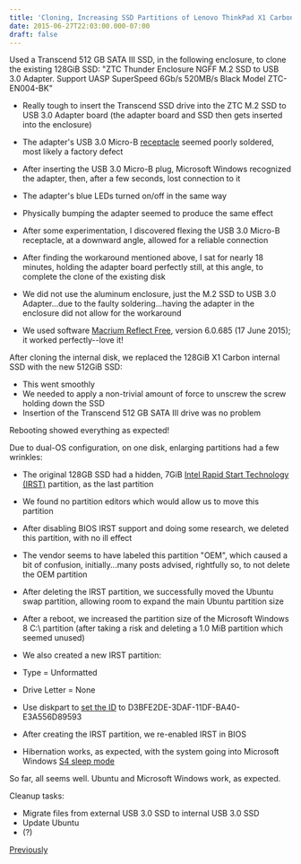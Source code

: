 ```yaml
---
title: 'Cloning, Increasing SSD Partitions of Lenovo ThinkPad X1 Carbon, 2nd Generation (Rel 2)'
date: 2015-06-27T22:03:00.000-07:00
draft: false
---
```


Used a Transcend 512 GB SATA III SSD, in the following enclosure, to clone the existing 128GiB SSD: "ZTC Thunder Enclosure NGFF M.2 SSD to USB 3.0 Adapter. Support UASP SuperSpeed 6Gb/s 520MB/s Black Model ZTC-EN004-BK"  

*   Really tough to insert the Transcend SSD drive into the ZTC M.2 SSD to USB 3.0 Adapter board (the adapter board and SSD then gets inserted into the enclosure)
*   The adapter's USB 3.0 Micro-B [receptacle](https://en.wikipedia.org/wiki/USB#Host_and_device_interface_receptacles) seemed poorly soldered, most likely a factory defect

*   After inserting the USB 3.0 Micro-B plug, Microsoft Windows recognized the adapter, then, after a few seconds, lost connection to it
*   The adapter's blue LEDs turned on/off in the same way
*   Physically bumping the adapter seemed to produce the same effect
*   After some experimentation, I discovered flexing the USB 3.0 Micro-B receptacle, at a downward angle, allowed for a reliable connection

*   After finding the workaround mentioned above, I sat for nearly 18 minutes, holding the adapter board perfectly still, at this angle, to complete the clone of the existing disk
*   We did not use the aluminum enclosure, just the M.2 SSD to USB 3.0 Adapter...due to the faulty soldering...having the adapter in the enclosure did not allow for the workaround
*   We used software [Macrium Reflect Free](http://www.macrium.com/reflectfree.aspx), version 6.0.685 (17 June 2015); it worked perfectly--love it!

After cloning the internal disk, we replaced the 128GiB X1 Carbon internal SSD with the new 512GiB SSD:

*   This went smoothly
*   We needed to apply a non-trivial amount of force to unscrew the screw holding down the SSD
*   Insertion of the Transcend 512 GB SATA III drive was no problem

Rebooting showed everything as expected!

  

Due to dual-OS configuration, on one disk, enlarging partitions had a few wrinkles:

*   The original 128GB SSD had a hidden, 7GiB [Intel Rapid Start Technology (IRST)](http://download.intel.com/support/motherboards/desktop/sb/rapid_start_technology_user_guide_for_uefi1.pdf) partition, as the last partition
*   We found no partition editors which would allow us to move this partition 
*   After disabling BIOS IRST support and doing some research, we deleted this partition, with no ill effect
*   The vendor seems to have labeled this partition "OEM", which caused a bit of confusion, initially...many posts advised, rightfully so, to not delete the OEM partition
*   After deleting the IRST partition, we successfully moved the Ubuntu swap partition, allowing room to expand the main Ubuntu partition size
*   After a reboot, we increased the partition size of the Microsoft Windows 8 C:\\ partition (after taking a risk and deleting a 1.0 MiB partition which seemed unused)
*   We also created a new IRST partition:

*   Type = Unformatted
*   Drive Letter = None
*   Use diskpart to [set the ID](http://download.intel.com/support/motherboards/desktop/sb/rapid_start_technology_user_guide_for_uefi1.pdf) to D3BFE2DE-3DAF-11DF-BA40-E3A556D89593

*   After creating the IRST partition, we re-enabled IRST in BIOS
*   Hibernation works, as expected, with the system going into Microsoft Windows [S4 sleep mode](https://en.wikipedia.org/wiki/Hibernation_(computing)#Microsoft_Windows)

So far, all seems well. Ubuntu and Microsoft Windows work, as expected. 

  

Cleanup tasks:

*   Migrate files from external USB 3.0 SSD to internal USB 3.0 SSD
*   Update Ubuntu
*   (?)

[Previously](http://iokevins.blogspot.com/2015/06/lenovo-thinkpad-x1-carbon-2nd.html)
